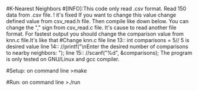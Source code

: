 #K-Nearest Neighbors
#[INFO]:This code only read .csv format.
	Read 150 data from .csv file. ! it's fixed
	If you want to change this value change defined value from csv_read.h file. Then compile like down below.
	You can change the "," sign from csv_read.c file. It's cause to read another file format.
	For fastest output you should change the comparison value from knn.c file.It's like that
	#Change knn.c file
		line 13:: int comparisons = 5// 5 is desired value
		line 14:: //printf("\nEnter the desired number of comparisons to nearby neighbors: ");
		line 15:: //scanf("%d", &comparisons);
	The program is only tested on GNU/Linux and gcc compiler.

#Setup:
	on command line
	>make

#Run:
	on command line
	>./run

